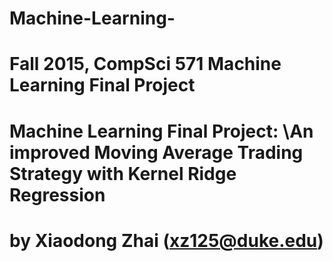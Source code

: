 # Machine-Learning-
# Fall 2015, CompSci 571 Machine Learning Final Project
# Machine Learning Final Project: \\An improved Moving Average Trading Strategy with Kernel Ridge Regression
# by Xiaodong Zhai (xz125@duke.edu)
